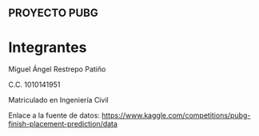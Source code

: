 ## PROYECTO PUBG
# Integrantes
Miguel Ángel Restrepo Patiño

C.C. 1010141951

Matriculado en Ingeniería Civil

Enlace a la fuente de datos: https://www.kaggle.com/competitions/pubg-finish-placement-prediction/data
